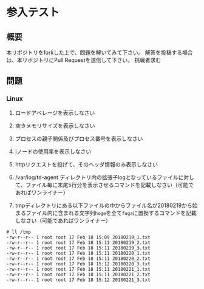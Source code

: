 参入テスト
====

## 概要
本リポジトリをforkした上で、問題を解いてみて下さい。
解答を投稿する場合は、本リポジトリにPull Requestを送信して下さい。
挑戦者求む

## 問題

### Linux

1. ロードアベレージを表示しなさい

2. 空きメモリサイズを表示しなさい

3. プロセスの親子関係及びプロセス番号を表示しなさい

4. iノードの使用率を表示しなさい

5. httpリクエストを投げて、そのヘッダ情報のみ表示しなさい

6. /var/log/td-agent ディレクトリ内の拡張子logとなっているファイルに対して、ファイル毎に末尾5行分を表示させるコマンドを記載しなさい（可能であればワンライナー）

7. tmpディレクトリにある以下ファイルの中からファイル名が20180219から始まるファイル内に含まれる文字列`hoge`を全て`fuga`に置換するコマンドを記載しなさい（可能であればワンライナー）
```
# ll /tmp
-rw-r--r-- 1 root root 17 Feb 18 15:09 20180219_1.txt
-rw-r--r-- 1 root root 17 Feb 18 15:11 20180219_2.txt
-rw-r--r-- 1 root root 17 Feb 18 15:11 20180219_3.txt
-rw-r--r-- 1 root root 17 Feb 18 15:11 20180220_1.txt
-rw-r--r-- 1 root root 17 Feb 18 15:11 20180220_2.txt
-rw-r--r-- 1 root root 17 Feb 18 15:12 20180220_3.txt
-rw-r--r-- 1 root root 17 Feb 18 15:11 20180221_1.txt
-rw-r--r-- 1 root root 17 Feb 18 15:11 20180221_2.txt
-rw-r--r-- 1 root root 17 Feb 18 15:12 20180221_3.txt
```

